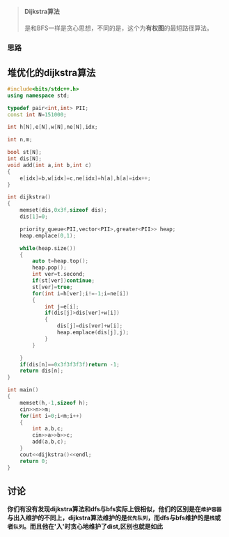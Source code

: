 > #### Dijkstra算法
> 是和BFS一样是贪心思想，不同的是，这个为**有权图**的最短路径算法。
### 思路

## 堆优化的dijkstra算法

```cpp
#include<bits/stdc++.h>
using namespace std;

typedef pair<int,int> PII;
const int N=151000;

int h[N],e[N],w[N],ne[N],idx;

int n,m;

bool st[N];
int dis[N];
void add(int a,int b,int c)
{
    e[idx]=b,w[idx]=c,ne[idx]=h[a],h[a]=idx++;
}

int dijkstra()
{
    memset(dis,0x3f,sizeof dis);
    dis[1]=0;

    priority_queue<PII,vector<PII>,greater<PII>> heap;
    heap.emplace(0,1);

    while(heap.size())
    {
        auto t=heap.top();
        heap.pop();
        int ver=t.second;
        if(st[ver])continue;
        st[ver]=true;
        for(int i=h[ver];i!=-1;i=ne[i])
        {
            int j=e[i];
            if(dis[j]>dis[ver]+w[i])
            {
                dis[j]=dis[ver]+w[i];
                heap.emplace(dis[j],j);
            }
        }

    }
    if(dis[n]==0x3f3f3f3f)return -1;
    return dis[n];
}

int main()
{
    memset(h,-1,sizeof h);
    cin>>n>>m;
    for(int i=0;i<m;i++)
    {
        int a,b,c;
        cin>>a>>b>>c;
        add(a,b,c);
    }
    cout<<dijkstra()<<endl;
    return 0;
}

```
## 讨论
**你们有没有发现dijkstra算法和dfs与bfs实际上很相似，他们的区别是在`维护容器`与出入维护的不同上，dijkstra算法维护的是`优先队列`，而dfs与bfs维护的是`栈`或者`队列`。而且他在'入'时贪心地维护了dist,区别也就是如此**